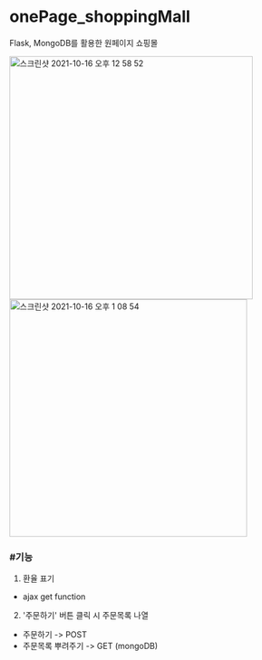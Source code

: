 # onePage_shoppingMall
Flask, MongoDB를 활용한 원페이지 쇼핑몰

<img width="429" alt="스크린샷 2021-10-16 오후 12 58 52" src="https://user-images.githubusercontent.com/28971360/137573209-ebc8c1c3-a87b-4696-b70f-09e566bfd6d8.png">
<img width="419" alt="스크린샷 2021-10-16 오후 1 08 54" src="https://user-images.githubusercontent.com/28971360/137573285-16fdd34b-3b2d-4e83-a4ae-2bd9991a900b.png">

### #기능
1. 환율 표기
  - ajax get function
  
2. '주문하기' 버튼 클릭 시 주문목록 나열
  - 주문하기 -> POST 
  - 주문목록 뿌려주기 -> GET (mongoDB)
